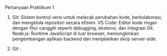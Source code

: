Pertanyaan Praktikum 1
1. Git: Sistem kontrol versi untuk melacak perubahan kode, berkolaborasi, dan mengelola repositori secara efisien.
VS Code: Editor kode ringan dengan fitur canggih seperti debugging, ekstensi, dan integrasi Git.
Node.js: Runtime JavaScript di luar browser, memungkinkan pengembangan aplikasi backend dan menjalankan skrip server-side.

2. Git : 
